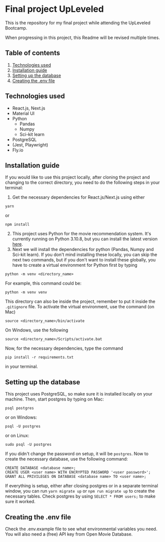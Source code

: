 # Final project UpLeveled

This is the repository for my final project while attending the UpLeveled Bootcamp.

When progressing in this project, this Readme will be revised multiple times.

## Table of contents

1. [Technologies used](#technologies-used)
2. [Installation guide](#installation-guide)
3. [Setting up the database](#setting-up-the-database)
4. [Creating the .env file](#creating-the-env-file)

## Technologies used

* React.js, Next.js
* Material UI
* Python
  * Pandas
  * Numpy
  * Sci-kit learn
* PostgreSQL
* (Jest, Playwright)
* Fly.io

## Installation guide

If you would like to use this project locally, after cloning the project and changing to the correct directory, you need to do the following steps in your terminal:
1. Get the necessary dependencies for React.js/Next.js using either
```
yarn
```
or
```
npm install
```

2. This project uses Python for the movie recommendation system. It's currently running on Python 3.10.8, but you can install the latest version [here](https://www.python.org).
3. Next we will install the dependencies for python (Pandas, Numpy and Sci-kit learn). If you don't mind installing these locally, you can skip the next two commands, but if you don't want to install these globally, you have to create a virtual environment for Python first by typing
```
python -m venv <directory_name>
```
For example, this command could be:
```
python -m venv venv
```

This directory can also be inside the project, remember to put it inside the ``.gitignore`` file.
To activate the virtual environment, use the command (on Mac)
```
source <directory_name>/bin/activate
```
On Windows, use the following
```
source <directory_name>/Scripts/activate.bat
```

Now, for the necessary dependencies, type the command
```
pip install -r requirements.txt
```
in your terminal.

## Setting up the database

This project uses PostgreSQL, so make sure it is installed locally on your machine. Then, start postgres by typing on Mac:
```
psql postgres
```
or on Windows:
```
psql -U postgres
```
or on Linux:
```
sudo psql -U postgres
```
If you didn't change the password on setup, it will be ``postgres``. Now to create the necessary database, use the following command:
```
CREATE DATABASE <database name>;
CREATE USER <user name> WITH ENCRYPTED PASSWORD '<user password>';
GRANT ALL PRIVILEGES ON DATABASE <database name> TO <user name>;
```
If everything is setup, either after closing postgres or in a separate terminal window, you can run ``yarn migrate up`` or ``npm run migrate up`` to create the necessary tables. Check postgres by using ``SELECT * FROM users;`` to make sure it worked.

## Creating the .env file

Check the .env.example file to see what environmental variables you need. You will also need a (free) API key from Open Movie Database.
